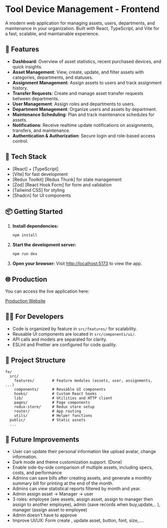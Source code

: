 # Tool Device Management - Frontend

A modern web application for managing assets, users, departments, and maintenance in your organization. Built with React, TypeScript, and Vite for a fast, scalable, and maintainable experience.

## 🌟 Features

- **Dashboard**: Overview of asset statistics, recent purchased devices, and quick insights.
- **Asset Management**: View, create, update, and filter assets with categories, departments, and statuses.
- **Assignment Management**: Assign assets to users and track assignment history.
- **Transfer Requests**: Create and manage asset transfer requests between departments.
- **User Management**: Assign roles and departments to users.
- **Department Management**: Organize users and assets by department.
- **Maintenance Scheduling**: Plan and track maintenance schedules for assets.
- **Notifications**: Receive realtime update notifications on assignments, transfers, and maintenance.
- **Authentication & Authorization**: Secure login and role-based access control.

## 🚀 Tech Stack

- [React] + [TypeScript]
- [Vite] for fast development
- [Redux Toolkit] [Redux Thunk] for state management
- [Zod] [React Hook Form] for form and validation
- [Tailwind CSS] for styling
- [Shadcn] for UI components

## 📦 Getting Started

1. **Install dependencies:**
   ```bash
   npm install
   ```
2. **Start the development server:**
   ```bash
   npm run dev
   ```
3. **Open your browser:**
   Visit [http://localhost:5173](http://localhost:5173) to view the app.

## 🌐 Production

You can access the live application here:

[Production Website](https://tool-device-management.vercel.app/)

## 🧑‍💻 For Developers

- Code is organized by feature in `src/features/` for scalability.
- Reusable UI components are located in `src/components/ui/`.
- API calls and models are separated for clarity.
- ESLint and Prettier are configured for code quality.

## 📁 Project Structure

```
fe/
  src/
    features/        # Feature modules (assets, user, assignments, ...)
    components/      # Reusable UI components
    hooks/           # Custom React hooks
    lib/             # Utilities and HTTP client
    pages/           # Page components
    redux-store/     # Redux store setup
    router/          # App routing
    utils/           # Helper functions
  public/            # Static assets
  ...
```

## 📜 Future Improvements

- User can update their personal information like upload avatar, change information.
- Dark mode and theme customization support. (Done)
- Enable side-by-side comparison of multiple assets, including specs, costs, and performance
- Admins can save bills after creating assets, and generate a monthly summary bill for printing at the end of the month.
- Admins can view statistical reports filtered by month and year.
- Admin assign asset -> Manager -> user
- 3 roles: employee (see assets, assign asset, assign to manager then assign to another employee), admin (save records when buy,update,.. ), manager (assign asset to employee)
- Admin doesn't have to approve
- Improve UI/UX: Form create , update asset, button, font, size,....
